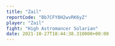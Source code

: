 ```yaml
---
title: "Zail"
reportCode: "Bb7CFY8H2wvRK6yZ"
player: "Zail"
fight: "High Astromancer Solarian"
date: 2021-10-27T18:44:38.310000+00:00
---
```

